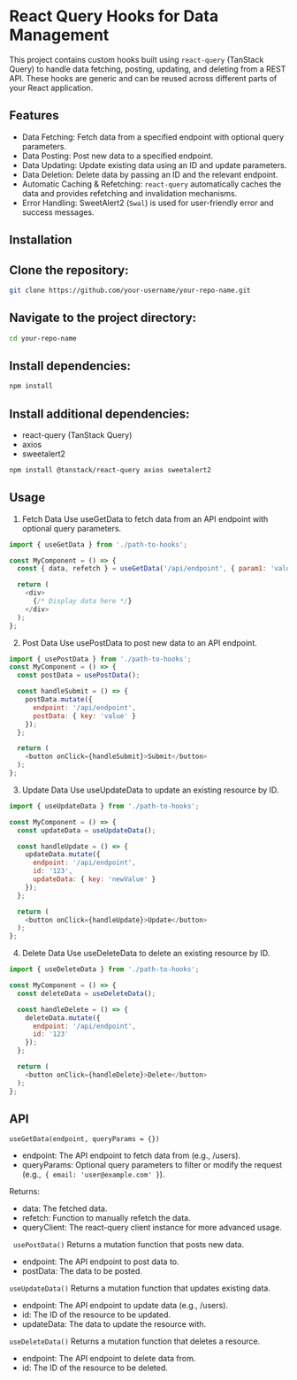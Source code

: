 # React Query Hooks for Data Management

This project contains custom hooks built using `react-query` (TanStack Query) to handle data fetching, posting, updating, and deleting from a REST API. These hooks are generic and can be reused across different parts of your React application.

## Features

- Data Fetching: Fetch data from a specified endpoint with optional query parameters.
- Data Posting: Post new data to a specified endpoint.
- Data Updating: Update existing data using an ID and update parameters.
- Data Deletion: Delete data by passing an ID and the relevant endpoint.
- Automatic Caching & Refetching: `react-query` automatically caches the data and provides refetching and invalidation mechanisms.
- Error Handling: SweetAlert2 (`Swal`) is used for user-friendly error and success messages.

## Installation

## Clone the repository:

   ```bash
   git clone https://github.com/your-username/your-repo-name.git
   
```

## Navigate to the project directory:

```bash
cd your-repo-name
```

## Install dependencies:

```bash
npm install
```

## Install additional dependencies:
- react-query (TanStack Query)
- axios
- sweetalert2

```bash
npm install @tanstack/react-query axios sweetalert2
```

## Usage
1. Fetch Data
Use useGetData to fetch data from an API endpoint with optional query parameters.

```js
import { useGetData } from './path-to-hooks';

const MyComponent = () => {
  const { data, refetch } = useGetData('/api/endpoint', { param1: 'value1' });

  return (
    <div>
      {/* Display data here */}
    </div>
  );
};
```

2. Post Data
Use usePostData to post new data to an API endpoint.

```js
import { usePostData } from './path-to-hooks';
const MyComponent = () => {
  const postData = usePostData();

  const handleSubmit = () => {
    postData.mutate({
      endpoint: '/api/endpoint',
      postData: { key: 'value' }
    });
  };

  return (
    <button onClick={handleSubmit}>Submit</button>
  );
};
```

3. Update Data
Use useUpdateData to update an existing resource by ID.
```js
import { useUpdateData } from './path-to-hooks';

const MyComponent = () => {
  const updateData = useUpdateData();

  const handleUpdate = () => {
    updateData.mutate({
      endpoint: '/api/endpoint',
      id: '123',
      updateData: { key: 'newValue' }
    });
  };

  return (
    <button onClick={handleUpdate}>Update</button>
  );
};

```

4. Delete Data
Use useDeleteData to delete an existing resource by ID.

```js
import { useDeleteData } from './path-to-hooks';

const MyComponent = () => {
  const deleteData = useDeleteData();

  const handleDelete = () => {
    deleteData.mutate({
      endpoint: '/api/endpoint',
      id: '123'
    });
  };

  return (
    <button onClick={handleDelete}>Delete</button>
  );
};
```

## API

`useGetData(endpoint, queryParams = {})`
- endpoint: The API endpoint to fetch data from (e.g., /users).
- queryParams: Optional query parameters to filter or modify the request (e.g.,` { email: 'user@example.com' }`).

Returns:
- data: The fetched data.
- refetch: Function to manually refetch the data.
- queryClient: The react-query client instance for more advanced usage.

` usePostData()`
Returns a mutation function that posts new data.
- endpoint: The API endpoint to post data to.
- postData: The data to be posted.


`useUpdateData()`
Returns a mutation function that updates existing data.

- endpoint: The API endpoint to update data (e.g., /users).
- id: The ID of the resource to be updated.
- updateData: The data to update the resource with.

`useDeleteData()`
Returns a mutation function that deletes a resource.

- endpoint: The API endpoint to delete data from.
- id: The ID of the resource to be deleted.
